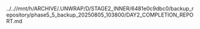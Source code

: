 ../..//mnt/h/ARCHIVE/.UNWRAP/D/STAGE2_INNER/6481e0c9dbc0/backup_repository/phase5_5_backup_20250805_103800/DAY2_COMPLETION_REPORT.md